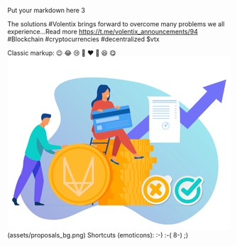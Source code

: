Put your markdown here 3

The solutions #Volentix brings forward to overcome many problems we all experience...Read more 
https://t.me/volentix_announcements/94
#Blockchain #cryptocurrencies #decentralized $vtx

Classic markup: :wink: :joy: :cry: :angel: :heart: :beers: :laughing: :yum:
![](assets/proposals_bg.png)
(assets/proposals_bg.png)
Shortcuts (emoticons): :-) :-( 8-) ;)
